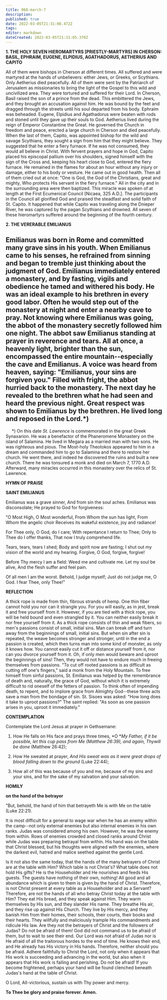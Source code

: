 ```yaml
---
title: 068-march-7
description: 
published: true
date: 2022-03-05T21:31:08.472Z
tags: 
editor: markdown
dateCreated: 2022-03-05T21:31:05.370Z
---
```


**1. THE HOLY SEVEN HIEROMARTYRS [PRIESTLY-MARTYRS] IN CHERSON: BASIL, EPHRAIM, EUGENE, ELPIDIUS, AGATHADORUS, AETHERIUS AND CAPITO**

All of them were bishops in Cherson at different times. All suffered and were martyred at the hands of unbelievers: either Jews, or Greeks, or Scythians. Only Aetherius died peacefully. All of them were sent by the Patriarch of Jerusalem as missionaries to bring the light of the Gospel to this wild and uncivilized area. They were tortured and suffered for their Lord. In Cherson, Basil raised the son of a prince from the dead. This embittered the Jews, and they brought an accusation against him. He was bound by the feet and dragged through the streets until his soul departed from his body. Ephraim was beheaded. Eugene, Elpidius and Agathadorus were beaten with rods and stoned until they gave up their souls to God. Aetherius lived during the reign of Emperor Constantine the Great. He governed the Church in freedom and peace, erected a large church in Cherson and died peacefully. When the last of them, Capito, was appointed bishop for the wild and savage Scythians, they sought a sign from him that they might believe. They suggested that he enter a fiery furnace. If he was not consumed, they would all believe in Christ. With fervent prayers and hope in God, Capito placed his episcopal pallium over his shoulders, signed himself with the sign of the Cross and, keeping his heart close to God, entered the fiery furnace. He remained in the flames for about an hour without any injury or damage, either to his body or vesture. He came out in good health. Then all of them cried out at once: "One is God, the God of the Christians, great and mighty, Who protects His servant in the fiery furnace." All in the city and in the surrounding area were then baptized. This miracle was spoken of at length at the First Ecumenical Council [Nicaea, 325 A.D.]. The participants in the Council all glorified God and praised the steadfast and solid faith of St. Capito. It happened that while Capito was traveling along the Dnieper River, he was captured by the pagan Scythians and drowned. All seven of these hieromartyrs suffered around the beginning of the fourth century.

**2. THE VERERABLE EMILIANUS**

Emilianus was born in Rome and committed many grave sins in his youth. When Emilianus came to his senses, he refrained from sinning and began to tremble just thinking about the judgment of God. Emilianus immediately entered a monastery, and by fasting, vigils and obedience he tamed and withered his body. He was an ideal example to his brethren in every good labor. Often he would step out of the monastery at night and enter a nearby cave to pray. Not knowing where Emilianus was going, the abbot of the monastery secretly followed him one night. The abbot saw Emilianus standing at prayer in reverence and tears. All at once, a heavenly light, brighter than the sun, encompassed the entire mountain--especially the cave and Emilianus. A voice was heard from heaven, saying: "Emilianus, your sins are forgiven you." Filled with fright, the abbot hurried back to the monastery. The next day he revealed to the brethren what he had seen and heard the previous night. Great respect was shown to Emilianus by the brethren. He lived long and reposed in the Lord.*)
--------------------

     *) On this date *St. Lawrence* is commemorated in the great Greek Synaxarion. He was a benefactor of the Phaneromene Monastery on the island of Salamina. He lived in Megara as a married man with two sons. He was righteous and pious. The Most-holy Theotokos appeared to him in a dream and commanded him to go to Salamina and there to restore her church. He went there, and indeed he discovered the ruins and built a new church. There he was tonsured a monk and died on March 7, 1770 A.D. Afterward, many miracles occurred in this monastery over the relics of St. Lawrence.



**HYMN OF PRAISE**

**SAINT EMILIANUS**

Emilianus was a grave sinner,
And from sin the soul aches.
Emilianus was disconsolate;
He prayed to God for forgiveness:

"O Most High, O Most wonderful,
From Whom the sun has light,
From Whom the angelic choir
Receives its wakeful existence, joy and radiance!

For Thee only, O God, do I care;
With repentance I return to Thee;
Only to Thee do I offer thanks,
That now I truly comprehend life.

Tears, tears, tears I shed;
Body and spirit now are fasting;
I shut out my vision of the world and my hearing.
Forgive, O God, forgive, forgive!

Before Thy mercy I am a field:
Weed me and cultivate me.
Let my soul be alive,
And the flesh suffer and feel pain.

Of all men I am the worst.
Behold, I judge myself;
Just do not judge me, O God.
I fear Thee, only Thee!"


**REFLECTION**

A thick rope is made from thin, fibrous strands of hemp. One thin fiber cannot hold you nor can it strangle you. For you will easily, as in jest, break it and free yourself from it. However, if you are tied with a thick rope, you will be held bound and even strangled by it. You can neither easily break it nor free yourself from it. As a thick rope consists of thin and weak fibers, so men's passions consist of small, initial sins. Man can break off and turn away from the beginnings of small, initial sins. But when sin after sin is repeated, the weave becomes stronger and stronger, until in the end a passion is created, which then turns man into some kind of monster, as only it knows how. You cannot easily cut it off or distance yourself from it, nor can you divorce yourself from it. Oh, if only men would beware and uproot the beginnings of sins! Then, they would not have to endure much in freeing themselves from passions. "To cut off rooted passions is as difficult as cutting off one's fingers," said a monk from the Holy Mountain. To free himself from sinful passions, St. Emilianus was helped by the remembrance of death and, naturally, the grace of God, without which it is extremely difficult to rid oneself of the fetters of passion. To think often of impending death, to repent, and to implore grace from Almighty God--these three acts save a man from the bondage of sin. St. Sisoes was asked: "How long does it take to uproot passions?" The saint replied: "As soon as one passion arises in you, uproot it immediately."

**CONTEMPLATION**

Contemplate the Lord Jesus at prayer in Gethsemane:

1.  How He falls on His face and prays three times, *O **My Father, if it be possible, let this cup pass from Me *(Matthew 26:39), and again, Thy*will be done* (Matthew 26:42);

1.  How He sweated at prayer, *And His sweat was as it were great drops of blood falling down to the ground* (Luke 22:44);

1.  How all of this was because of you and me, because of my sins and your sins, and for the sake of my salvation and your salvation.



**HOMILY**

**on the hand of the betrayer**

"But, behold, the hand of him that betrayeth Me is with Me on the table (Luke 22:21).

It is most difficult for a general to wage war when he has an enemy within the camp--not only external enemies but also internal enemies in his own ranks. Judas was considered among his own. However, he was the enemy from within. Rows of enemies crowded and closed ranks around Christ while Judas was preparing betrayal from within. His hand was on the table that Christ blessed, but his thoughts were aligned with the enemies, where the darkest evil, hatred and malice seethed against the gentle Lord.

Is it not also the same today, that the hands of the many betrayers of Christ are at the table with Him? Which table is not Christ's? What table does not hold His gifts? He is the Householder and He nourishes and feeds His guests. The guests have nothing of their own, nothing! All good and all abundance which is given to them is given by the hand of Christ. Therefore, is not Christ present at every table as a Householder and as a Servant? Therefore, are not the hands of all who betray Christ today at the table with Him? They eat His bread, and they speak against Him. They warm themselves by His sun, and they slander His name. They breathe His air, and they rise up against His Church. They live by His mercy, and they banish Him from their homes, their schools, their courts, their books and their hearts. They willfully and maliciously trample His commandments and ridicule His law. Are they not the betrayers of Christ and the followers of Judas? Do not be afraid of them! God did not command us to be afraid of them, but to wait to see their end. Our Lord was not afraid of Judas nor is He afraid of all the traitorous hordes to the end of time. He knows their end, and He already has His victory in His hands. Therefore, neither should you be afraid. Adhere faithfully to Christ the Lord, not only when it appears that His work is succeeding and advancing in the world, but also when it appears that His work is failing and perishing. Do not be afraid! If you become frightened, perhaps your hand will be found clenched beneath Judas's hand at the table of Christ.

O Lord, All-victorious, sustain us with Thy power and mercy.

**To Thee be glory and praise forever. Amen.**

  
